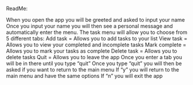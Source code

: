 ReadMe:

When you open the app you will be greeted and asked to input your name
Once you input your name you will then see a personal message and automatically enter the menu.
The task menu will allow you to choose from 5 different tabs:
Add task = Allows you to add tasks to your list
View task = Allows you to view your completed and incomplete tasks
Mark complete = Allows you to mark your tasks as complete
Delete task = Allows you to delete tasks
Quit = Allows you to leave the app
Once you enter a tab you will be in there until you type “quit”
Once you type “quit” you will then be asked if you want to return to the main menu
If “y” you will return to the main menu and have the same options
If “n” you will exit the app
